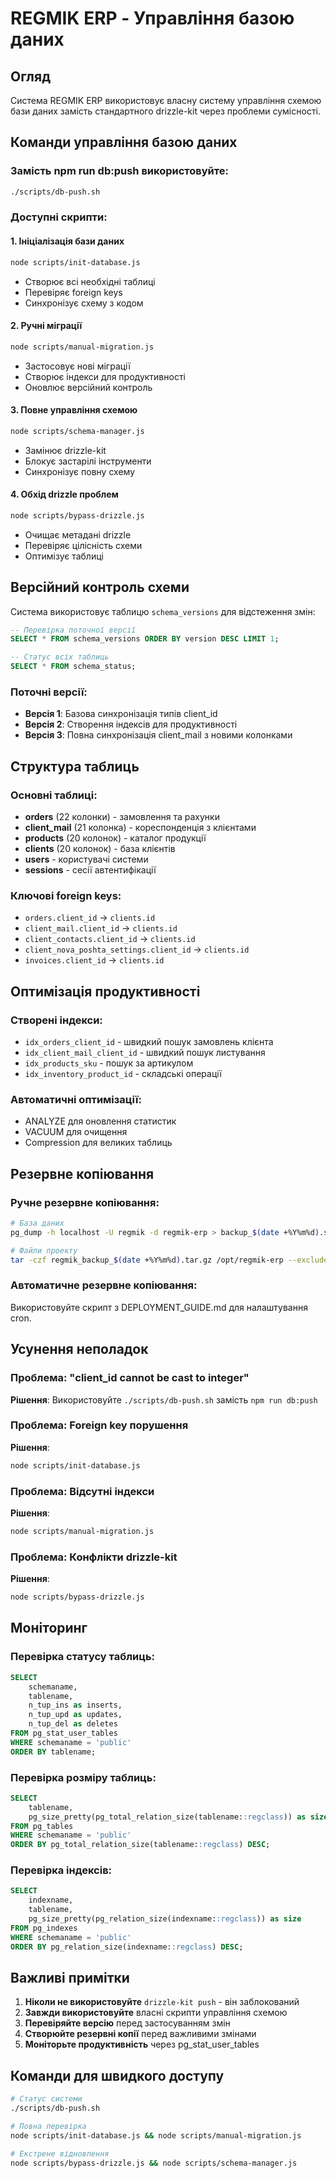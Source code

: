 # REGMIK ERP - Управління базою даних

## Огляд
Система REGMIK ERP використовує власну систему управління схемою бази даних замість стандартного drizzle-kit через проблеми сумісності.

## Команди управління базою даних

### Замість npm run db:push використовуйте:
```bash
./scripts/db-push.sh
```

### Доступні скрипти:

#### 1. Ініціалізація бази даних
```bash
node scripts/init-database.js
```
- Створює всі необхідні таблиці
- Перевіряє foreign keys
- Синхронізує схему з кодом

#### 2. Ручні міграції
```bash
node scripts/manual-migration.js
```
- Застосовує нові міграції
- Створює індекси для продуктивності
- Оновлює версійний контроль

#### 3. Повне управління схемою
```bash
node scripts/schema-manager.js
```
- Замінює drizzle-kit
- Блокує застарілі інструменти
- Синхронізує повну схему

#### 4. Обхід drizzle проблем
```bash
node scripts/bypass-drizzle.js
```
- Очищає метадані drizzle
- Перевіряє цілісність схеми
- Оптимізує таблиці

## Версійний контроль схеми

Система використовує таблицю `schema_versions` для відстеження змін:

```sql
-- Перевірка поточної версії
SELECT * FROM schema_versions ORDER BY version DESC LIMIT 1;

-- Статус всіх таблиць
SELECT * FROM schema_status;
```

### Поточні версії:
- **Версія 1**: Базова синхронізація типів client_id
- **Версія 2**: Створення індексів для продуктивності  
- **Версія 3**: Повна синхронізація client_mail з новими колонками

## Структура таблиць

### Основні таблиці:
- **orders** (22 колонки) - замовлення та рахунки
- **client_mail** (21 колонка) - кореспонденція з клієнтами
- **products** (20 колонок) - каталог продукції
- **clients** (20 колонок) - база клієнтів
- **users** - користувачі системи
- **sessions** - сесії автентифікації

### Ключові foreign keys:
- `orders.client_id` → `clients.id`
- `client_mail.client_id` → `clients.id`
- `client_contacts.client_id` → `clients.id`
- `client_nova_poshta_settings.client_id` → `clients.id`
- `invoices.client_id` → `clients.id`

## Оптимізація продуктивності

### Створені індекси:
- `idx_orders_client_id` - швидкий пошук замовлень клієнта
- `idx_client_mail_client_id` - швидкий пошук листування
- `idx_products_sku` - пошук за артикулом
- `idx_inventory_product_id` - складські операції

### Автоматичні оптимізації:
- ANALYZE для оновлення статистик
- VACUUM для очищення
- Compression для великих таблиць

## Резервне копіювання

### Ручне резервне копіювання:
```bash
# База даних
pg_dump -h localhost -U regmik -d regmik-erp > backup_$(date +%Y%m%d).sql

# Файли проекту
tar -czf regmik_backup_$(date +%Y%m%d).tar.gz /opt/regmik-erp --exclude=node_modules
```

### Автоматичне резервне копіювання:
Використовуйте скрипт з DEPLOYMENT_GUIDE.md для налаштування cron.

## Усунення неполадок

### Проблема: "client_id cannot be cast to integer"
**Рішення**: Використовуйте `./scripts/db-push.sh` замість `npm run db:push`

### Проблема: Foreign key порушення
**Рішення**: 
```bash
node scripts/init-database.js
```

### Проблема: Відсутні індекси
**Рішення**:
```bash
node scripts/manual-migration.js
```

### Проблема: Конфлікти drizzle-kit
**Рішення**:
```bash
node scripts/bypass-drizzle.js
```

## Моніторинг

### Перевірка статусу таблиць:
```sql
SELECT 
    schemaname, 
    tablename, 
    n_tup_ins as inserts,
    n_tup_upd as updates,
    n_tup_del as deletes
FROM pg_stat_user_tables 
WHERE schemaname = 'public'
ORDER BY tablename;
```

### Перевірка розміру таблиць:
```sql
SELECT 
    tablename,
    pg_size_pretty(pg_total_relation_size(tablename::regclass)) as size
FROM pg_tables 
WHERE schemaname = 'public'
ORDER BY pg_total_relation_size(tablename::regclass) DESC;
```

### Перевірка індексів:
```sql
SELECT 
    indexname,
    tablename,
    pg_size_pretty(pg_relation_size(indexname::regclass)) as size
FROM pg_indexes 
WHERE schemaname = 'public'
ORDER BY pg_relation_size(indexname::regclass) DESC;
```

## Важливі примітки

1. **Ніколи не використовуйте** `drizzle-kit push` - він заблокований
2. **Завжди використовуйте** власні скрипти управління схемою
3. **Перевіряйте версію** перед застосуванням змін
4. **Створюйте резервні копії** перед важливими змінами
5. **Моніторьте продуктивність** через pg_stat_user_tables

## Команди для швидкого доступу

```bash
# Статус системи
./scripts/db-push.sh

# Повна перевірка
node scripts/init-database.js && node scripts/manual-migration.js

# Екстрене відновлення
node scripts/bypass-drizzle.js && node scripts/schema-manager.js
```